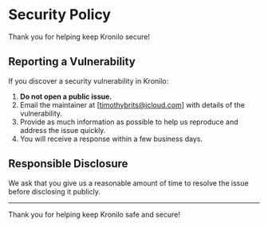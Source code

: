 # Security Policy

Thank you for helping keep Kronilo secure!

## Reporting a Vulnerability

If you discover a security vulnerability in Kronilo:

1. **Do not open a public issue.**
2. Email the maintainer at [timothybrits@icloud.com] with details of the vulnerability.
3. Provide as much information as possible to help us reproduce and address the issue quickly.
4. You will receive a response within a few business days.

## Responsible Disclosure

We ask that you give us a reasonable amount of time to resolve the issue before disclosing it publicly.

---

Thank you for helping keep Kronilo safe and secure!
